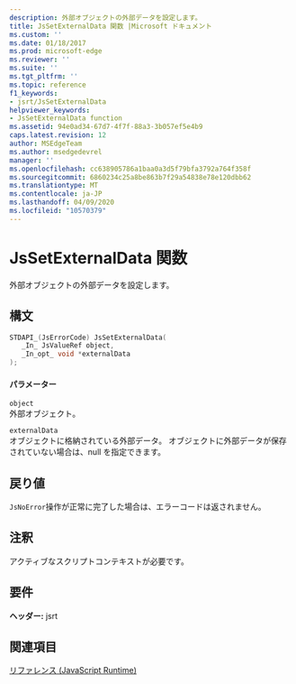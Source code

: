 ```yaml
---
description: 外部オブジェクトの外部データを設定します。
title: JsSetExternalData 関数 |Microsoft ドキュメント
ms.custom: ''
ms.date: 01/18/2017
ms.prod: microsoft-edge
ms.reviewer: ''
ms.suite: ''
ms.tgt_pltfrm: ''
ms.topic: reference
f1_keywords:
- jsrt/JsSetExternalData
helpviewer_keywords:
- JsSetExternalData function
ms.assetid: 94e0ad34-67d7-4f7f-88a3-3b057ef5e4b9
caps.latest.revision: 12
author: MSEdgeTeam
ms.author: msedgedevrel
manager: ''
ms.openlocfilehash: cc638905786a1baa0a3d5f79bfa3792a764f358f
ms.sourcegitcommit: 6860234c25a8be863b7f29a54838e78e120dbb62
ms.translationtype: MT
ms.contentlocale: ja-JP
ms.lasthandoff: 04/09/2020
ms.locfileid: "10570379"
---
```

# JsSetExternalData 関数
外部オブジェクトの外部データを設定します。  
  
## 構文  
  
```cpp  
STDAPI_(JsErrorCode) JsSetExternalData(  
   _In_ JsValueRef object,  
   _In_opt_ void *externalData  
);  
```  
  
#### パラメーター  
 `object`  
 外部オブジェクト。  
  
 `externalData`  
 オブジェクトに格納されている外部データ。 オブジェクトに外部データが保存されていない場合は、null を指定できます。  
  
## 戻り値  
 `JsNoError`操作が正常に完了した場合は、エラーコードは返されません。  
  
## 注釈  
 アクティブなスクリプトコンテキストが必要です。  
  
## 要件  
 **ヘッダー:** jsrt  
  
## 関連項目  
 [リファレンス (JavaScript Runtime)](../chakra-hosting/reference-javascript-runtime.md)